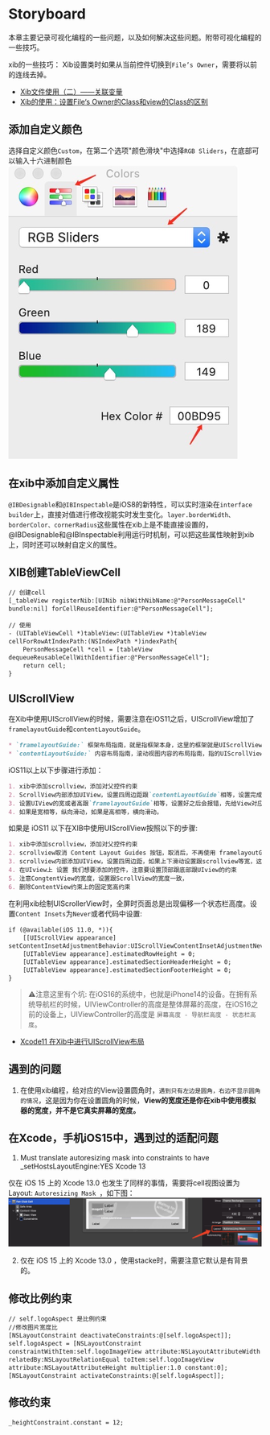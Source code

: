 # Storyboard
本章主要记录可视化编程的一些问题，以及如何解决这些问题。附带可视化编程的一些技巧。


xib的一些技巧：
Xib设置类时如果从当前控件切换到`File’s Owner`，需要将以前的连线去掉。
* [Xib文件使用（二）——关联变量](https://blog.csdn.net/xunyn/article/details/8521194)
* [Xib的使用：设置File‘s Owner的Class和view的Class的区别](https://blog.csdn.net/az44yao/article/details/110836006?spm=1001.2101.3001.6661.1&utm_medium=distribute.pc_relevant_t0.none-task-blog-2%7Edefault%7EBlogCommendFromBaidu%7ERate-1.pc_relevant_default&depth_1-utm_source=distribute.pc_relevant_t0.none-task-blog-2%7Edefault%7EBlogCommendFromBaidu%7ERate-1.pc_relevant_default&utm_relevant_index=1)

## 添加自定义颜色
选择自定义颜色`Custom`，在第二个选项"颜色滑块"中选择`RGB Sliders`，在底部可以输入十六进制颜色
![](../imgs/ios_img_56.jpg 'size:100')

## 在xib中添加自定义属性
`@IBDesignable`和`@IBInspectable`是iOS8的新特性，可以实时渲染在`interface builder`上，直接对值进行修改视能实时发生变化。`layer.borderWidth、borderColor、cornerRadius`这些属性在xib上是不能直接设置的，@IBDesignable和@IBInspectable利用运行时机制，可以把这些属性映射到xib上，同时还可以映射自定义的属性。

## XIB创建TableViewCell
```oc
// 创建cell
[_tableView registerNib:[UINib nibWithNibName:@"PersonMessageCell" bundle:nil] forCellReuseIdentifier:@"PersonMessageCell"];

// 使用
- (UITableViewCell *)tableView:(UITableView *)tableView cellForRowAtIndexPath:(NSIndexPath *)indexPath{
    PersonMessageCell *cell = [tableView dequeueReusableCellWithIdentifier:@"PersonMessageCell"];
    return cell;
}
```

## UIScrollView
在Xib中使用UIScrollView的时候，需要注意在iOS11之后，UIScrollView增加了`framelayoutGuide`和`contentLayoutGuide`。

```markdown
* `framelayoutGuide:` 框架布局指南，就是指框架本身，这里的框架就是UIScrollView
* `contentLayoutGuide:` 内容布局指南，滚动视图内容的布局指南，指的UIScrollView里面的布局
```
iOS11以上以下步骤进行添加：
```markdown
1. xib中添加scrollview，添加对父控件约束
2. ScrollView内部添加UIView，设置四周边距跟`contentLayoutGuide`相等，设置完成后，修改比例为1
3. 设置UIView的宽或者高跟`framelayoutGuide`相等，设置好之后会报错，先给View对应的宽或者高一个固定值，防止报错
4. 如果是宽相等，纵向滑动，如果是高相等，横向滑动。 
```


如果是 iOS11 以下在XIB中使用UIScrollView按照以下的步骤:

```markdown
1. xib中添加scrollview，添加对父控件约束
2. scrollview取消 Content Layout Guides 按钮，取消后，不再使用 framelayoutGuide 和 contentLayoutGuide
3. scrollview内部添加UIView，设置四周边距，如果上下滑动设置跟scrollview等宽，这个时候还会报错，不管它
4. 在UIview上 设置 我们想要添加的控件，注意要设置顶部跟底部跟UIview的约束
5. 注意CongtentView的宽度，设置跟ScrollView的宽度一致，
6. 删除ContentView约束上的固定宽高约束
```

在利用xib绘制UIScrollerView时，全屏时页面总是出现偏移一个状态栏高度。设置`Content Insets`为`Never`或者代码中设置:
```objc
if (@available(iOS 11.0, *)){
    [[UIScrollView appearance] setContentInsetAdjustmentBehavior:UIScrollViewContentInsetAdjustmentNever];
    [UITableView appearance].estimatedRowHeight = 0;
    [UITableView appearance].estimatedSectionHeaderHeight = 0;
    [UITableView appearance].estimatedSectionFooterHeight = 0;
}
```

>⚠️注意这里有个坑: 在iOS16的系统中，也就是iPhone14的设备。在拥有系统导航栏的时候，UIViewController的高度是整体屏幕的高度，在iOS16之前的设备上，UIViewController的高度是 `屏幕高度 - 导航栏高度 - 状态栏高度`。

* [Xcode11 在Xib中进行UIScrollView布局](https://juejin.cn/post/6844904042452238344)


## 遇到的问题
1. 在使用xib编程，给对应的View设置圆角时，`遇到只有左边是圆角，右边不显示圆角的情况`，这是因为你在设置圆角的时候，**View的宽度还是你在xib中使用模拟器的宽度，并不是它真实屏幕的宽度。**


## 在Xcode，手机iOS15中，遇到过的适配问题
1. Must translate autoresizing mask into constraints to have _setHostsLayoutEngine:YES Xcode 13

仅在 iOS 15 上的 Xcode 13.0 也发生了同样的事情，需要将cell视图设置为Layout: `Autoresizing Mask `，如下图：
![](../imgs/xib/ios_xib_1.png)


2. 仅在 iOS 15 上的 Xcode 13.0 ，使用stacke时，需要注意它默认是有背景的。


## 修改比例约束
```objc
// self.logoAspect 是比例约束
//修改图片宽度比
[NSLayoutConstraint deactivateConstraints:@[self.logoAspect]];
self.logoAspect = [NSLayoutConstraint constraintWithItem:self.logoImageView attribute:NSLayoutAttributeWidth relatedBy:NSLayoutRelationEqual toItem:self.logoImageView attribute:NSLayoutAttributeHeight multiplier:1.0 constant:0];
[NSLayoutConstraint activateConstraints:@[self.logoAspect]];
```

## 修改约束
```objc
_heightConstraint.constant = 12;
```